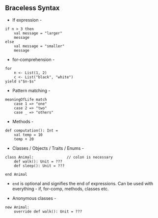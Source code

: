 ## Braceless Syntax

- If expression -
```
if n > 3 then
    val message = "larger"
    message
else
    val message = "smaller"
    message
```

- for-comprehension -
```
for
    n <- List(1, 2)
    c <- List("black", "white")
yield s"$n-$s"
```

- Pattern matching -
```
meaningOfLife match
    case 1 => "one"
    case 2 => "two"
    case _ => "others"
```

- Methods -
```
def computation(): Int =
    val temp = 10
    temp + 20
```

- Classes / Objects / Traits / Enums -
```
class Animal:               // colon is necessary
    def walk(): Unit = ???
    def sleep(): Unit = ???

end Animal
```

- `end` is optional and signifies the end of expressions. Can be used with everything - if, for-comp, methods, classes etc.

- Anonymous classes -
```
new Animal:
    override def walk(): Unit = ???
```
